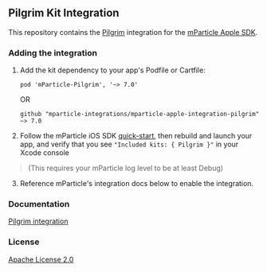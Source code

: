## Pilgrim Kit Integration

This repository contains the [Pilgrim](https://enterprise.foursquare.com/products/pilgrim) integration for the [mParticle Apple SDK](https://github.com/mParticle/mparticle-apple-sdk).

### Adding the integration

1. Add the kit dependency to your app's Podfile or Cartfile:

    ```
    pod 'mParticle-Pilgrim', '~> 7.0'
    ```

    OR

    ```
    github "mparticle-integrations/mparticle-apple-integration-pilgrim" ~> 7.0
    ```

2. Follow the mParticle iOS SDK [quick-start](https://github.com/mParticle/mparticle-apple-sdk), then rebuild and launch your app, and verify that you see `"Included kits: { Pilgrim }"` in your Xcode console 

> (This requires your mParticle log level to be at least Debug)

3. Reference mParticle's integration docs below to enable the integration.

### Documentation

[Pilgrim integration](https://docs.mparticle.com/integrations/pilgrim/event/)

### License

[Apache License 2.0](http://www.apache.org/licenses/LICENSE-2.0)
